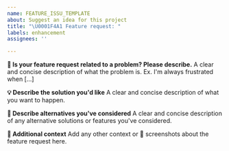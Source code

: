 ```yaml
---
name: FEATURE_ISSU_TEMPLATE
about: Suggest an idea for this project
title: "\U0001F4A1 Feature request: "
labels: enhancement
assignees: ''

---
```


**🤔 Is your feature request related to a problem? Please describe.**
A clear and concise description of what the problem is. Ex. I'm always frustrated when [...]

**💡 Describe the solution you'd like**
A clear and concise description of what you want to happen.

**🔄 Describe alternatives you've considered**
A clear and concise description of any alternative solutions or features you've considered.

**🙏 Additional context**
Add any other context or 📸 screenshots about the feature request here.
